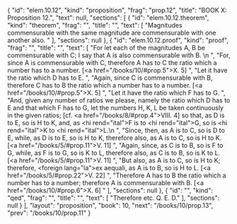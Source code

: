 {
  "id": "elem.10.12",
  "kind": "proposition",
  "frag": "prop.12",
  "title": "BOOK X: Proposition 12.",
  "text": null,
  "sections": [
    {
      "id": "elem.10.12.theorem",
      "kind": "theorem",
      "frag": "",
      "title": "",
      "text": [
        "Magnitudes commensurable with the same magnitude are commensurable with one another also. "
      ],
      "sections": null
    },
    {
      "id": "elem.10.12.proof",
      "kind": "proof",
      "frag": "",
      "title": "",
      "text": [
        "For let each of the magnitudes A, B be commensurable with C; I say that A is also commensurable with B. \n      ",
        "For, since A is commensurable with C, therefore A has to C the ratio which a number has to a number. [<a href=\"/books/10/#prop.5\">X. 5</a>] ",
        "Let it have the ratio which D has to E. ",
        "Again, since C is commensurable with B, therefore C has to B the ratio which a number has to a number. [<a href=\"/books/10/#prop.5\">X. 5</a>] ",
        "Let it have the ratio which F has to G. ",
        "And, given any number of ratios we please, namely the ratio which D has to E and that which F has to G, let the numbers H, K, L be taken continuously in the given ratios; [cf. <a href=\"/books/8/#prop.4\">VIII. 4</a>] so that, as D is to E, so is H to K, and, as <hi rend=\"ital\">F</hi> is to <hi rend=\"ital\">G</hi>, so is <hi rend=\"ital\">K</hi> to <hi rend=\"ital\">L</hi>.\n      ",
        "Since, then, as A is to C, so is D to E, while, as D is to E, so is H to K, therefore also, as A is to C, so is H to K. [<a href=\"/books/5/#prop.11\">V. 11</a>] ",
        "Again, since, as C is to B, so is F to G, while, as F is to G, so is K to L, therefore also, as C is to B, so is K to L. [<a href=\"/books/5/#prop.11\">V. 11</a>] ",
        "But also, as A is to C, so is H to K; therefore, <foreign lang=\"la\">ex aequali</foreign>, as A is to B, so is H to L. [<a href=\"/books/5/#prop.22\">V. 22</a>] ",
        "Therefore A has to B the ratio which a number has to a number; therefore A is commensurable with B. [<a href=\"/books/10/#prop.6\">X. 6</a>] "
      ],
      "sections": null
    },
    {
      "id": "",
      "kind": "qed",
      "frag": "",
      "title": "",
      "text": [
        "Therefore etc. Q. E. D."
      ],
      "sections": null
    }
  ],
  "layout": "proposition",
  "book": 10,
  "next": "/books/10/prop.13",
  "prev": "/books/10/prop.11"
}
